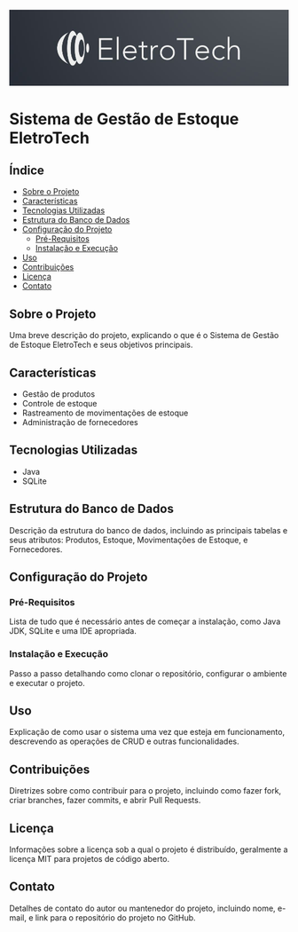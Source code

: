 ![logo](/img/logo1.jpg)


# Sistema de Gestão de Estoque EletroTech

## Índice
- [Sobre o Projeto](#sobre-o-projeto)
- [Características](#características)
- [Tecnologias Utilizadas](#tecnologias-utilizadas)
- [Estrutura do Banco de Dados](#estrutura-do-banco-de-dados)
- [Configuração do Projeto](#configuração-do-projeto)
  - [Pré-Requisitos](#pré-requisitos)
  - [Instalação e Execução](#instalação-e-execução)
- [Uso](#uso)
- [Contribuições](#contribuições)
- [Licença](#licença)
- [Contato](#contato)

## Sobre o Projeto
Uma breve descrição do projeto, explicando o que é o Sistema de Gestão de Estoque EletroTech e seus objetivos principais.

## Características
- Gestão de produtos
- Controle de estoque
- Rastreamento de movimentações de estoque
- Administração de fornecedores

## Tecnologias Utilizadas
- Java
- SQLite

## Estrutura do Banco de Dados
Descrição da estrutura do banco de dados, incluindo as principais tabelas e seus atributos: Produtos, Estoque, Movimentações de Estoque, e Fornecedores.

## Configuração do Projeto

### Pré-Requisitos
Lista de tudo que é necessário antes de começar a instalação, como Java JDK, SQLite e uma IDE apropriada.

### Instalação e Execução
Passo a passo detalhando como clonar o repositório, configurar o ambiente e executar o projeto.

## Uso
Explicação de como usar o sistema uma vez que esteja em funcionamento, descrevendo as operações de CRUD e outras funcionalidades.

## Contribuições
Diretrizes sobre como contribuir para o projeto, incluindo como fazer fork, criar branches, fazer commits, e abrir Pull Requests.

## Licença
Informações sobre a licença sob a qual o projeto é distribuído, geralmente a licença MIT para projetos de código aberto.

## Contato
Detalhes de contato do autor ou mantenedor do projeto, incluindo nome, e-mail, e link para o repositório do projeto no GitHub.
